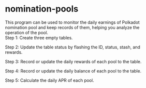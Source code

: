 # nomination-pools
This program can be used to monitor the daily earnings of Polkadot nomination pool and keep records of them, helping you analyze the operation of the pool.  
Step 1: Create three empty tables.  

Step 2: Update the table status by flashing the ID, status, stash, and rewards.  

Step 3: Record or update the daily rewards of each pool to the table.  

Step 4: Record or update the daily balance of each pool to the table.  

Step 5: Calculate the daily APR of each pool.

